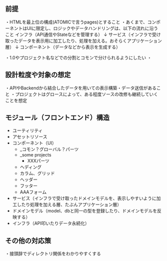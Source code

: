 ## 前提

・HTMLを最上位の構成(ATOMICで言うpages)とすること
・あくまで、コンポーネントはUIに限定し、ロジックやデータハンドリングは、以下の流れに沿うこと
インフラ（API通信やStateなどを管理する）
↓
サービス（インフラで受け取ったデータを表示用に加工したり、処理を加える。おそらくアプリケーション層）
↓
コンポーネント（データなどから表示を生成する）

・1.0やプロジェクト名などでの分割とコモンで分けられるようにしたい
・

## 設計粒度や対象の想定

・APIやBackendから結合したデータを用いての表示構築・データ送信があること
・プロジェクトはグロースによって、ある程度ソースの改修も継続していくことを想定

## モジュール（フロントエンド）構造

- ユーティリティ
- アセットリソース
- コンポーネント（UI）
  - \_コモン？グローバル？パーツ
  - \_some projects
    - XXXパーツ
  - ヘディング
  - カラム、グリッド
  - ヘッダー
  - フッター
  - AAAフォーム
- サービス（インフラで受け取ったドメインモデルを、表示しやすいように加工したり処理を加える層、たぶんアプリケーション層）
- ドメインモデル（model、dbと同一の型を登録したり、ドメインモデルを反映する）
- インフラ（API叩いたりデータ永続化）

## その他の対応策

・接頭辞でディレクトリ関係をわかりやすくする
